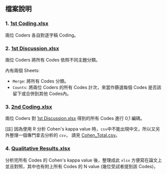 ## 檔案說明

### 1. **[1st Coding.xlsx](./1st%20Coding.xlsx)**
兩位 Coders 各自對逐字稿 Coding。

### 2. **[1st Discussion.xlsx](./1st%20Discussion.xlsx)**
兩位 Coders 將所有 Codes 依照不同主題分類。  

內有兩個 Sheets:  
- `Merge`: 將所有 Codes 分類。  
- `Counts`: 將兩位 Coders 的所有 Codes 計次，來當作篩選每個 Codes 是否該留下或合併到其他 Codes內。

### 3. **[2nd Coding.xlsx](./2nd%20Coding.xlsx)**
兩位 Coders 對 [1st Discussion.xlsx](./1st%20Discussion.xlsx) 得到的所有 Codes 進行 0,1 編碼。  

[註] 因為使用 R 分析 Cohen's kappa value 時，`csv`中不能出現中文，所以又另外整理一個專門拿去分析的 `csv`，
請見 [Cohen_Total.csv](./Cohen_Total.csv)。

### 4. **[Qualitative Results.xlsx](./Qualitative%20Results.xlsx)**
分析完所有 Codes 的 Cohen's kappa value 後，整理成此 `xlsx` 方便寫在論文上並且對照，其中也有附上所有 Codes 的 N value (幾位受試者提到該 Codes)，
